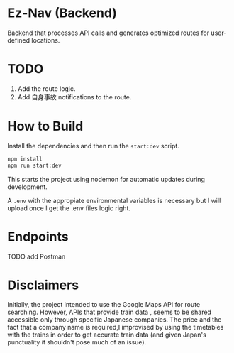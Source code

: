 # Ez-Nav (Backend)

Backend that processes API calls and generates optimized routes for user-defined locations.

# TODO

1. Add the route logic.
2. Add 自身事故 notifications to the route.

# How to Build

Install the dependencies and then run the `start:dev` script.

```powershell
npm install
npm run start:dev
```

This starts the project using nodemon for automatic updates during development.

A `.env` with the appropiate environmental variables is necessary but I will upload once I get the .env files logic right.

# Endpoints

TODO add Postman

# Disclaimers

Initially, the project intended to use the Google Maps API for route searching. However, APIs that provide train data , seems to be shared accessible only through specific Japanese companies. The price and the fact that a company name is required,I improvised by using the timetables with the trains in order to get accurate train data (and given Japan's punctuality it shouldn't pose much of an issue).
